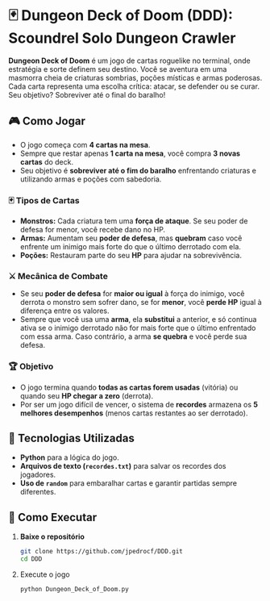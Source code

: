 # 🃏 Dungeon Deck of Doom (DDD): Scoundrel Solo Dungeon Crawler

**Dungeon Deck of Doom** é um jogo de cartas roguelike no terminal, onde estratégia e sorte definem seu destino. Você se aventura em uma masmorra cheia de criaturas sombrias, poções místicas e armas poderosas. Cada carta representa uma escolha crítica: atacar, se defender ou se curar. Seu objetivo? Sobreviver até o final do baralho!  

## 🎮 Como Jogar  
- O jogo começa com **4 cartas na mesa**.  
- Sempre que restar apenas **1 carta na mesa**, você compra **3 novas cartas** do deck.  
- Seu objetivo é **sobreviver até o fim do baralho** enfrentando criaturas e utilizando armas e poções com sabedoria.  

### 🃏 Tipos de Cartas  
- **Monstros:** Cada criatura tem uma **força de ataque**. Se seu poder de defesa for menor, você recebe dano no HP.  
- **Armas:** Aumentam seu **poder de defesa**, mas **quebram** caso você enfrente um inimigo mais forte do que o último derrotado com ela.  
- **Poções:** Restauram parte do seu **HP** para ajudar na sobrevivência.  

### ⚔️ Mecânica de Combate  
- Se seu **poder de defesa** for **maior ou igual** à força do inimigo, você derrota o monstro sem sofrer dano, se for **menor**, você **perde HP** igual à diferença entre os valores.  
- Sempre que você usa uma **arma**, ela **substitui** a anterior, e só continua ativa se o inimigo derrotado não for mais forte que o último enfrentado com essa arma. Caso contrário, a arma **se quebra** e você perde sua defesa.

### 🏆 Objetivo  
- O jogo termina quando **todas as cartas forem usadas** (vitória) ou quando seu **HP chegar a zero** (derrota).  
- Por ser um jogo difícil de vencer, o sistema de **recordes** armazena os **5 melhores desempenhos** (menos cartas restantes ao ser derrotado).


## 🚀 Tecnologias Utilizadas  
- **Python** para a lógica do jogo.  
- **Arquivos de texto (`recordes.txt`)** para salvar os recordes dos jogadores.  
- **Uso de `random`** para embaralhar cartas e garantir partidas sempre diferentes.  

## 🚀 Como Executar  
1. **Baixe o repositório**  
   ```sh
   git clone https://github.com/jpedrocf/DDD.git
   cd DDD

2. Execute o jogo
   ```sh
   python Dungeon_Deck_of_Doom.py
